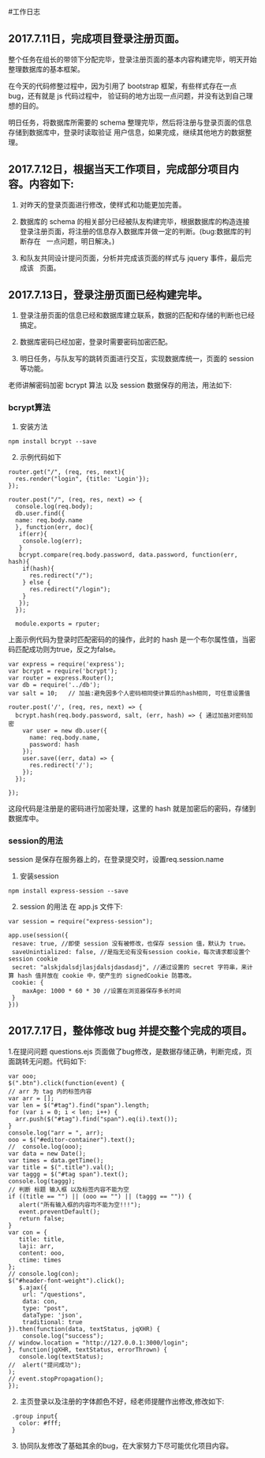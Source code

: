 #工作日志

## 2017.7.11日，完成项目登录注册页面。


整个任务在组长的带领下分配完毕，登录注册页面的基本内容构建完毕，明天开始整理数据库的基本框架。

在今天的代码修整过程中，因为引用了 bootstrap 框架，有些样式存在一点 bug，还有就是 js 代码过程中，
验证码的地方出现一点问题，并没有达到自己理想的目的。

明日任务，将数据库所需要的 schema 整理完毕，然后将注册与登录页面的信息存储到数据库中，登录时读取验证
用户信息，如果完成，继续其他地方的数据整理。

## 2017.7.12日，根据当天工作项目，完成部分项目内容。内容如下:

1. 对昨天的登录页面进行修改，使样式和功能更加完善。

2. 数据库的 schema 的相关部分已经被队友构建完毕，根据数据库的构造连接
   登录注册页面，将注册的信息存入数据库并做一定的判断。(bug:数据库的判断存在
   一点问题，明日解决。)
   
3. 和队友共同设计提问页面，分析并完成该页面的样式与 jquery 事件，最后完成该
   页面。

## 2017.7.13日，登录注册页面已经构建完毕。

1. 登录注册页面的信息已经和数据库建立联系，数据的匹配和存储的判断也已经搞定。

2. 数据库密码已经加密，登录时需要密码加密匹配。

3. 明日任务，与队友写的跳转页面进行交互，实现数据库统一，页面的 session 等功能。

老师讲解密码加密 bcrypt 算法 以及 session 数据保存的用法，用法如下:

### bcrypt算法
1. 安装方法
```
npm install bcrypt --save
```
2. 示例代码如下
```
router.get("/", (req, res, next){
  res.render("login", {title: 'Login'});
});

router.post("/", (req, res, next) => {
  console.log(req.body);
  db.user.find({
  name: req.body.name
  }, function(err, doc){
   if(err){
    console.log(err);
   } 
   bcrypt.compare(req.body.password, data.password, function(err, hash){
    if(hash){
      res.redirect("/");
    } else {
      res.redirect("/login");
    }
   });   
  });
  
  module.exports = rputer;

```
上面示例代码为登录时匹配密码的的操作，此时的 hash 是一个布尔属性值，当密码匹配成功则为true，反之为false。

```
var express = require('express');
var bcrypt = require('bcrypt');
var router = express.Router();
var db = require('../db');
var salt = 10;   // 加盐:避免因多个人密码相同使计算后的hash相同, 可任意设置值

router.post('/', (req, res, next) => {
  bcrypt.hash(req.body.password, salt, (err, hash) => { 通过加盐对密码加密
    var user = new db.user({
      name: req.body.name,
      password: hash
    });
    user.save((err, data) => {
      res.redirect('/');
    });
  });

});
```
这段代码是注册是的密码进行加密处理，这里的 hash 就是加密后的密码，存储到数据库中。

### session的用法

session 是保存在服务器上的，在登录提交时，设置req.session.name

1. 安装session
```
npm install express-session --save
```
2. session 的用法
在 app.js 文件下:
```
var session = require("express-session");

app.use(session({
 resave: true, //即使 session 没有被修改，也保存 session 值，默认为 true。
 saveUnintialized: false, //是指无论有没有session cookie，每次请求都设置个session cookie 
 secret: "alskjdalsdjlasjdalsjdasdasdj", //通过设置的 secret 字符串，来计算 hash 值并放在 cookie 中，使产生的 signedCookie 防篡改。
 cookie: {
    maxAge: 1000 * 60 * 30 //设置在浏览器保存多长时间
 }
}))
```
## 2017.7.17日，整体修改 bug 并提交整个完成的项目。

1.在提问问题 questions.ejs 页面做了bug修改，是数据存储正确，判断完成，页面跳转无问题。代码如下:
```
var ooo;
$(".btn").click(function(event) {
// arr 为 tag 内的标签内容
var arr = [];
var len = $("#tag").find("span").length;
for (var i = 0; i < len; i++) {
  arr.push($("#tag").find("span").eq(i).text());
}
console.log("arr = ", arr);
ooo = $("#editor-container").text();
//  console.log(ooo);
var data = new Date();
var times = data.getTime();
var title = $(".title").val();
var taggg = $("#tag span").text();
console.log(taggg);
// 判断 标题 输入框 以及标签内容不能为空
if ((title == "") || (ooo == "") || (taggg == "")) {
   alert("所有输入框的内容均不能为空!!!");
   event.preventDefault();
   return false;
}
var con = {
   title: title,
   laji: arr,
   content: ooo,
   ctime: times
};
// console.log(con);
$("#header-font-weight").click();
   $.ajax({
    url: "/questions",
    data: con, 
    type: "post",
    dataType: 'json',
    traditional: true
}).then(function(data, textStatus, jqXHR) {
    console.log("success");
// window.location = "http://127.0.0.1:3000/login";
}, function(jqXHR, textStatus, errorThrown) {
   console.log(textStatus);
//  alert("提问成功");
);
// event.stopPropagation();
});
```
2. 主页登录以及注册的字体颜色不好，经老师提醒作出修改,修改如下:
```
 .group input{
   color: #fff;
 }
```
3. 协同队友修改了基础其余的bug，在大家努力下尽可能优化项目内容。


